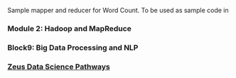 
Sample mapper and reducer for Word Count. To be used as sample code in 

### Module 2: Hadoop and MapReduce
### Block9: Big Data Processing and NLP 
### [Zeus Data Science Pathways](zeus.tsus.edu) 

